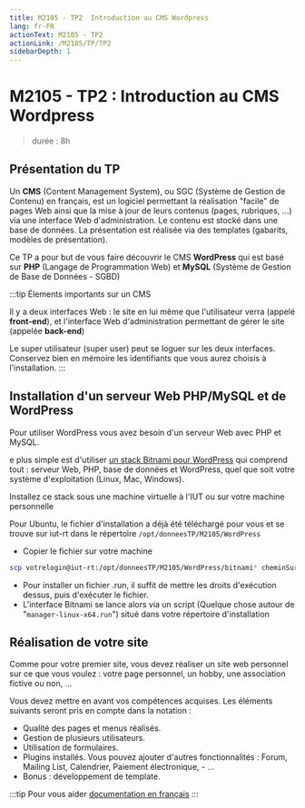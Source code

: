 ```yaml
---
title: M2105 - TP2  Introduction au CMS Wordpress
lang: fr-FR
actionText: M2105 - TP2
actionLink: /M2105/TP/TP2
sidebarDepth: 1	
---
```

# M2105 - TP2 : Introduction au CMS Wordpress
> durée : 8h

## Présentation du TP

Un **CMS** (Content Management System), ou SGC (Système de Gestion de Contenu) en français, est un logiciel permettant la réalisation "facile" de pages Web ainsi que la mise à jour de leurs contenus (pages, rubriques, ...) via une interface Web d'administration. Le contenu est stocké dans une base de données. La présentation est réalisée via des templates (gabarits, modèles de présentation).

Ce TP a pour but de vous faire découvrir le CMS **WordPress** qui est basé sur **PHP** (Langage de Programmation Web) et **MySQL** (Système de Gestion de Base de Données - SGBD)

:::tip  Élements importants sur un CMS

Il y a deux interfaces Web : le site en lui même que l'utilisateur verra (appelé **front-end**), et l'interface Web d'administration permettant de gérer le site (appelée **back-end**)


Le super utilisateur (super user) peut se loguer sur les deux interfaces. Conservez bien en mémoire les identifiants que vous aurez choisis à l'installation.
:::

## Installation d'un serveur Web PHP/MySQL et de WordPress

Pour utiliser WordPress vous avez besoin d'un serveur Web avec PHP et MySQL.

e plus simple est d'utiliser [un stack Bitnami pour WordPress](https://bitnami.com/stack/wordpress/installer) qui comprend tout : serveur Web, PHP, base de données et WordPress, quel que soit votre système d'exploitation (Linux, Mac, Windows).

Installez ce stack sous une machine virtuelle à l'IUT ou sur votre machine personnelle

Pour Ubuntu, le fichier d'installation a déjà été téléchargé pour vous et se trouve sur iut-rt dans le répertoire ```/opt/donneesTP/M2105/WordPress```

- Copier le fichier sur votre machine

```bash 
scp votrelogin@iut-rt:/opt/donneesTP/M2105/WordPress/bitnami* cheminSurVotreMachine
```

- Pour installer un fichier .run, il suffit de mettre les droits d'exécution dessus, puis d'exécuter le fichier.
- L'interface Bitnami se lance alors via un script (Quelque chose autour de "```manager-linux-x64.run```") situé dans votre répertoire d'installation


## Réalisation de votre site

Comme pour votre premier site, vous devez réaliser un site web personnel sur ce que vous voulez : votre page personnel, un hobby, une association fictive ou non, ...

Vous devez mettre en avant vos compétences acquises. Les éléments suivants seront pris en compte dans la notation :

- Qualité des pages et menus réalisés.
- Gestion de plusieurs utilisateurs.
- Utilisation de formulaires.
- Plugins installés. Vous pouvez ajouter d'autres fonctionnalités : Forum, Mailing List, Calendrier, Paiement électronique, - ...
- Bonus : développement de template.


:::tip Pour vous aider 
 [documentation en français](https://codex.wordpress.org/fr:Accueil)
:::
